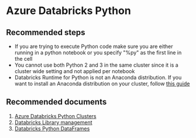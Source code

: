 <properties
	pageTitle="Databricks Python Issues"
	description="Databricks Python Issues"
	service="microsoft.Databricks"
	resource="clusters"
	authors="kywe665"
	displayOrder="8"
	selfHelpType="resource"
	supportTopicIds="32612206"
	resourceTags=""
	productPesIds="16432"
	cloudEnvironments="public"
/> 

# Azure Databricks Python

## **Recommended steps**

- If you are trying to execute Python code make sure you are either running in a python notebook or you specify "%py" as the first line in the cell
- You cannot use both Python 2 and 3 in the same cluster since it is a cluster wide setting and not applied per notebook
- Databricks Runtime for Python is not an Anaconda distribution. If you want to install an Anaconda distribution on your cluster, follow [this guide](https://docs.azuredatabricks.net/user-guide/faq/anaconda-environment.html)

## **Recommended documents**

1. [Azure Databricks Python Clusters](https://docs.azuredatabricks.net/user-guide/clusters/python3.html)
2. [Databricks Library management](https://docs.databricks.com/user-guide/libraries.html)
3. [Databricks Python DataFrames](https://docs.azuredatabricks.net/spark/latest/dataframes-datasets/introduction-to-dataframes-python.html#dataframes-python)

